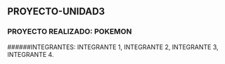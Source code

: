 ## PROYECTO-UNIDAD3

### PROYECTO REALIZADO: POKEMON
######INTEGRANTES: INTEGRANTE 1, INTEGRANTE 2, INTEGRANTE 3, INTEGRANTE 4.

